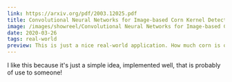 ```yaml
---
link: https://arxiv.org/pdf/2003.12025.pdf
title: Convolutional Neural Networks for Image-based Corn Kernel Detection and Counting
image: /images/showreel/Convolutional Neural Networks for Image-based Corn Kernel Detection and Counting.jpg
date: 2020-03-26
tags: real-world
preview: This is just a nice real-world application. How much corn is on the cob?
---
```


I like this because it's just a simple idea, implemented well, that is
probably of use to someone!

